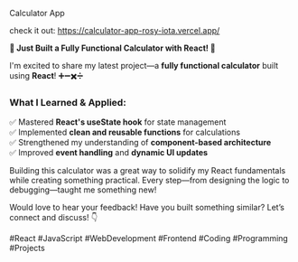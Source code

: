Calculator App

check it out:  https://calculator-app-rosy-iota.vercel.app/


**🚀 Just Built a Fully Functional Calculator with React! 🚀**  

I'm excited to share my latest project—a **fully functional calculator** built using **React**! ➕➖✖️➗  

### **What I Learned & Applied:**  
✅ Mastered **React's useState hook** for state management  
✅ Implemented **clean and reusable functions** for calculations  
✅ Strengthened my understanding of **component-based architecture**  
✅ Improved **event handling** and **dynamic UI updates**  

Building this calculator was a great way to solidify my React fundamentals while creating something practical. Every step—from designing the logic to debugging—taught me something new!  

Would love to hear your feedback! Have you built something similar? Let’s connect and discuss! 👇  

#React #JavaScript #WebDevelopment #Frontend #Coding #Programming #Projects  
